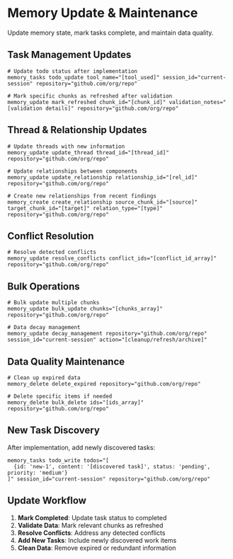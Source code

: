 # Memory Update & Maintenance

Update memory state, mark tasks complete, and maintain data quality.

## Task Management Updates

```
# Update todo status after implementation
memory_tasks todo_update tool_name="[tool_used]" session_id="current-session" repository="github.com/org/repo"

# Mark specific chunks as refreshed after validation
memory_update mark_refreshed chunk_id="[chunk_id]" validation_notes="[validation details]" repository="github.com/org/repo"
```

## Thread & Relationship Updates

```
# Update threads with new information
memory_update update_thread thread_id="[thread_id]" repository="github.com/org/repo"

# Update relationships between components
memory_update update_relationship relationship_id="[rel_id]" repository="github.com/org/repo"

# Create new relationships from recent findings
memory_create create_relationship source_chunk_id="[source]" target_chunk_id="[target]" relation_type="[type]" repository="github.com/org/repo"
```

## Conflict Resolution

```
# Resolve detected conflicts
memory_update resolve_conflicts conflict_ids="[conflict_id_array]" repository="github.com/org/repo"
```

## Bulk Operations

```
# Bulk update multiple chunks
memory_update bulk_update chunks="[chunks_array]" repository="github.com/org/repo"

# Data decay management
memory_update decay_management repository="github.com/org/repo" session_id="current-session" action="[cleanup/refresh/archive]"
```

## Data Quality Maintenance

```
# Clean up expired data
memory_delete delete_expired repository="github.com/org/repo"

# Delete specific items if needed
memory_delete bulk_delete ids="[ids_array]" repository="github.com/org/repo"
```

## New Task Discovery

After implementation, add newly discovered tasks:

```
memory_tasks todo_write todos="[
  {id: 'new-1', content: '[discovered task]', status: 'pending', priority: 'medium'}
]" session_id="current-session" repository="github.com/org/repo"
```

## Update Workflow

1. **Mark Completed**: Update task status to completed
2. **Validate Data**: Mark relevant chunks as refreshed
3. **Resolve Conflicts**: Address any detected conflicts
4. **Add New Tasks**: Include newly discovered work items
5. **Clean Data**: Remove expired or redundant information
